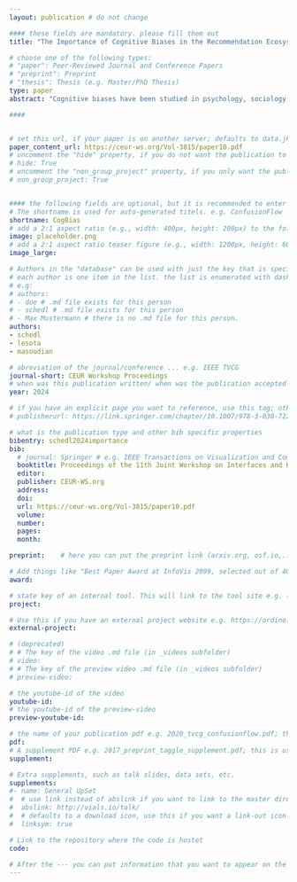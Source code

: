 ```yaml
---
layout: publication # do not change

#### these fields are mandatory. please fill them out
title: "The Importance of Cognitive Biases in the Recommendation Ecosystem: Evidence of Feature-Positive Effect, Ikea Effect, and Cultural Homophily" # title of your publication 

# choose one of the following types:
# "paper": Peer-Reviewed Journal and Conference Papers
# "preprint": Preprint
# "thesis": Thesis (e.g. Master/PhD Thesis)
type: paper
abstract: "Cognitive biases have been studied in psychology, sociology, and behavioral economics for decades. Traditionally, they have been considered a negative human trait that leads to inferior decision making, reinforcement ofstereotypes, or can be exploited to manipulate consumers, respectively. Lately, there has been growing interest inAI research to better understand the influence of such biases in classification, search, and also recommendation tasks. We argue that cognitive biases manifest in different parts of the recommendation ecosystem and in various components of the recommendation pipeline, including input data (such as ratings or side information), recommendation algorithm or model (and consequently recommended items), and user interactions with the system. More importantly, we contest the traditional detrimental perspective on cognitive biases and claim that certain cognitive biases can be beneficial when accounted for by recommender systems. Concretely, we provide empirical evidence that feature-positive effect, Ikea effect, and cultural homophily can be observed in the context of recommender systems, and discuss their potential for exploitation. In three small experiments covering recruitment and entertainment domains, we study the pervasiveness of the aforementioned biases. We ultimately advocate for a prejudice-free consideration of cognitive biases to improve user and item models as well as recommendation algorithms." # insert the abstract of your publication between the quotes; you can use html e.g. to make links (<a></a>) or generate bold (<b></b>) etc. text 

####


# set this url, if your paper is on another server; defaults to data.jku-vds-lab.at
paper_content_url: https://ceur-ws.org/Vol-3815/paper10.pdf
# uncomment the "hide" property, if you do not want the publication to be displayed on the website (usually you don't need this)
# hide: True
# uncomment the "non_group_project" property, if you only want the publication to be displayed on your personal page (i.e. publications where you contributed, but does not have anything to do with the Vis Group e.g. Master Thesis,...)
# non_group_project: True


#### the following fields are optional, but it is recommended to enter as much information as possible
# The shortname is used for auto-generated titels. e.g. ConfusionFlow
shortname: CogBias
# add a 2:1 aspect ratio (e.g., width: 400px, height: 200px) to the folder /assets/images/papers/ e.g. 2020_tvcg_confusionflow.png
image: placeholder.png
# add a 2:1 aspect ratio teaser figure (e.g., width: 1200px, height: 600px) to the folder /assets/images/papers/ e.g. 2020_tvcg_confusionflow_teaser.png
image_large: 

# Authors in the "database" can be used with just the key that is specified in the corresponding .md file (usually it is the lastname in lower case e.g. doe). Authors that do not have an individual page here should be stated with their full name (e.g. John Doe)
# each author is one item in the list. the list is enumerated with dashes ("-")
# e.g:
# authors:
# - doe # .md file exists for this person
# - schedl # .md file exists for this person
# - Max Mustermann # there is no .md file for this person.
authors:
- schedl
- lesota
- masoudian

# abreviation of the journal/conference ... e.g. IEEE TVCG
journal-short: CEUR Workshop Proceedings
# when was this publication written/ when was the publication accepted (e.g. 2020)
year: 2024

# if you have an explicit page you want to reference, use this tag; otherwise it will be generated from your doi
# publisherurl: https://link.springer.com/chapter/10.1007/978-3-030-72240-1_60 # add link to publisher page of your publication

# what is the publication type and other bib specific properties
bibentry: schedl2024importance
bib:
  # journal: Springer # e.g. IEEE Transactions on Visualization and Computer Graphics (to appear)
  booktitle: Proceedings of the 11th Joint Workshop on Interfaces and Human Decision Making for Recommender Systems co-located with 18th ACM Conference on Recommender Systems (RecSys 2024)
  editor: 
  publisher: CEUR-WS.org
  address: 
  doi:		
  url: https://ceur-ws.org/Vol-3815/paper10.pdf
  volume: 
  number: 
  pages: 
  month: 

preprint:	 # here you can put the preprint link (arxiv.org, osf.io,...) e.g. https://arxiv.org/abs/1910.00969

# Add things like "Best Paper Award at InfoVis 2099, selected out of 4000 submissions"
award:

# state key of an internal tool. This will link to the tool site e.g. lineup (usually not needed)
project: 

# Use this if you have an external project website e.g. https://ordino.caleydoapp.org/
external-project: 

# (deprecated)
# # The key of the video .md file (in _videos subfolder)
# video: 
# # The key of the preview video .md file (in _videos subfolder)
# preview-video:

# the youtube-id of the video
youtube-id:
# the youtube-id of the preview-video
preview-youtube-id: 

# the name of your publication pdf e.g. 2020_tvcg_confusionflow.pdf; this is usually uploaded to the caleydo aws server
pdf: 
# A supplement PDF e.g. 2017_preprint_taggle_supplement.pdf; this is usually uploaded to the caleydo aws server
supplement: 

# Extra supplements, such as talk slides, data sets, etc.
supplements:
#- name: General UpSet
#  # use link instead of abslink if you want to link to the master directory
#  abslink: http://vials.io/talk/
#  # defaults to a download icon, use this if you want a link-out icon
#  linksym: true

# Link to the repository where the code is hostet
code:

# After the --- you can put information that you want to appear on the website using markdown formatting or HTML. A good example are acknowledgements, extra references, an erratum, etc.
---
```

